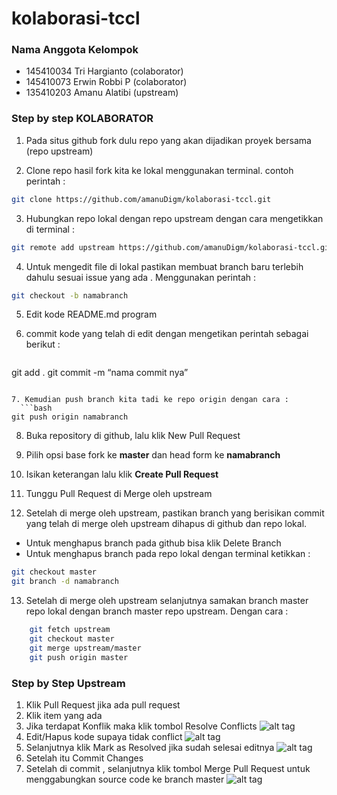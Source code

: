 # kolaborasi-tccl

### Nama Anggota Kelompok
- 145410034 Tri Hargianto		(colaborator)
- 145410073 Erwin Robbi P 	(colaborator)
- 135410203 Amanu Alatibi		(upstream)


### Step by step KOLABORATOR
1. Pada situs github fork dulu repo yang akan dijadikan proyek bersama (repo upstream)

2. Clone repo hasil fork kita ke lokal menggunakan terminal.
contoh perintah :
```bash
git clone https://github.com/amanuDigm/kolaborasi-tccl.git
```

3. Hubungkan repo lokal dengan repo upstream dengan cara mengetikkan di terminal :  
```bash
git remote add upstream https://github.com/amanuDigm/kolaborasi-tccl.git
```

4. Untuk mengedit file di lokal pastikan membuat branch baru terlebih dahulu sesuai issue yang ada . Menggunakan perintah :
```bash
git checkout -b namabranch
```
5. Edit kode README.md program

6. commit kode yang telah di edit dengan mengetikan perintah sebagai berikut :
	```bash
  git add .
	git commit -m “nama commit nya”
  ```

7. Kemudian push branch kita tadi ke repo origin dengan cara :  
	```bash
  git push origin namabranch
  ```

8. Buka repository di github, lalu klik New Pull Request

9. Pilih opsi base fork ke __master__ dan head form ke __namabranch__

10. Isikan keterangan lalu klik __Create Pull Request__

11. Tunggu Pull Request di Merge oleh upstream

12. Setelah di merge oleh upstream, pastikan branch yang berisikan commit yang telah di merge oleh upstream dihapus di github dan repo lokal.
 - Untuk menghapus branch pada github bisa klik Delete Branch
 - Untuk menghapus branch pada repo lokal dengan terminal ketikkan :
```bash
git checkout master
git branch -d namabranch
```

13. Setelah di merge oleh upstream selanjutnya samakan branch master repo lokal dengan branch master repo upstream. Dengan cara :
```bash
	git fetch upstream
	git checkout master
	git merge upstream/master
	git push origin master
```

### Step by Step Upstream
1. Klik Pull Request jika ada pull request
2. Klik item yang ada
3. Jika terdapat Konflik maka klik tombol Resolve Conflicts
![alt tag](https://raw.githubusercontent.com/amanuDigm/kolaborasi-tccl/master/screen/Selection_002.png)
4. Edit/Hapus kode supaya tidak conflict
![alt tag](https://raw.githubusercontent.com/amanuDigm/kolaborasi-tccl/master/screen/Selection_003.png)
5. Selanjutnya klik Mark as Resolved jika sudah selesai editnya
![alt tag](https://raw.githubusercontent.com/amanuDigm/kolaborasi-tccl/master/screen/Selection_004.png)
6. Setelah itu Commit Changes
7. Setelah di commit , selanjutnya klik tombol Merge Pull Request untuk menggabungkan source code ke branch master
![alt tag](https://raw.githubusercontent.com/amanuDigm/kolaborasi-tccl/master/screen/Selection_005.png)

